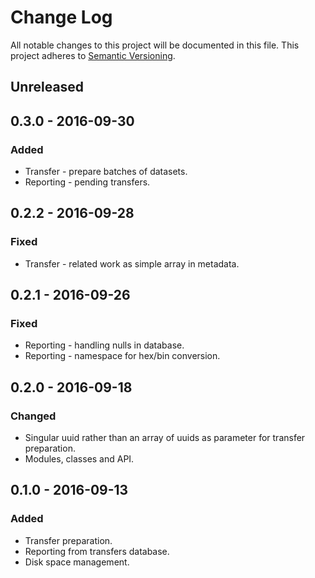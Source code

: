 # Change Log
All notable changes to this project will be documented in this file.
This project adheres to [Semantic Versioning](http://semver.org/).

## Unreleased

## 0.3.0 - 2016-09-30
### Added
- Transfer - prepare batches of datasets.
- Reporting - pending transfers.

## 0.2.2 - 2016-09-28
### Fixed
- Transfer - related work as simple array in metadata.

## 0.2.1 - 2016-09-26
### Fixed
- Reporting - handling nulls in database.
- Reporting - namespace for hex/bin conversion.

## 0.2.0 - 2016-09-18
### Changed
- Singular uuid rather than an array of uuids as parameter for transfer preparation.
- Modules, classes and API.

## 0.1.0 - 2016-09-13
### Added
- Transfer preparation.
- Reporting from transfers database.
- Disk space management.